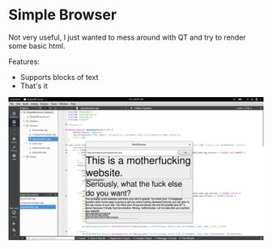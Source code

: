 # Simple Browser

Not very useful, I just wanted to mess around with QT and try to render some basic html.

Features:
- Supports blocks of text
- That's it

![screenshot](screen.png)
